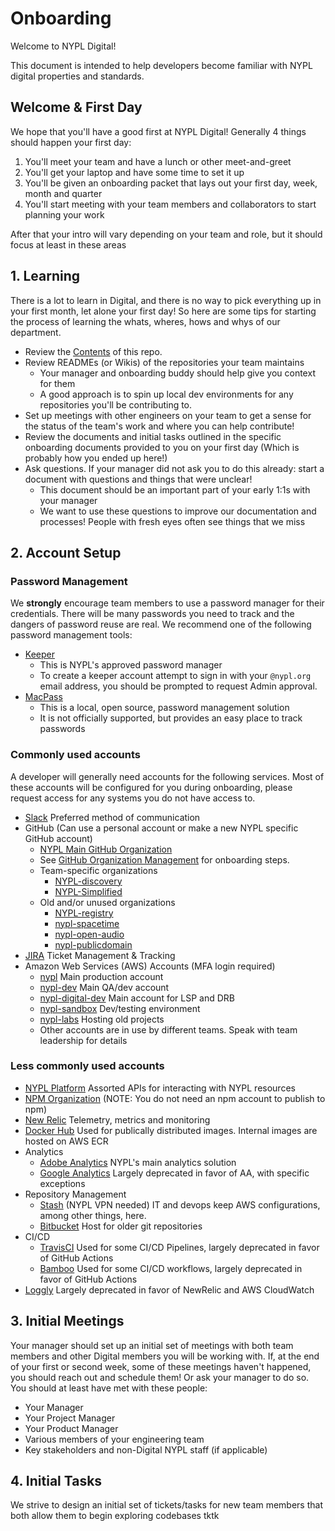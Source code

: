 # Onboarding

Welcome to NYPL Digital!

This document is intended to help developers become familiar with NYPL digital properties and standards.

## Welcome & First Day

We hope that you'll have a good first at NYPL Digital! Generally 4 things should happen your first day:

1. You'll meet your team and have a lunch or other meet-and-greet
2. You'll get your laptop and have some time to set it up
3. You'll be given an onboarding packet that lays out your first day, week, month and quarter
4. You'll start meeting with your team members and collaborators to start planning your work

After that your intro will vary depending on your team and role, but it should focus at least in these areas

## 1. Learning

There is a lot to learn in Digital, and there is no way to pick everything up in your first month, let alone your first day! So here are some tips for starting the process of learning the whats, wheres, hows and whys of our department.

- Review the [Contents](../README.md#contents) of this repo.
- Review READMEs (or Wikis) of the repositories your team maintains
  - Your manager and onboarding buddy should help give you context for them
  - A good approach is to spin up local dev environments for any repositories you'll be contributing to.
- Set up meetings with other engineers on your team to get a sense for the status of the team's work and where you can help contribute!
- Review the documents and initial tasks outlined in the specific onboarding documents provided to you on your first day (Which is probably how you ended up here!)
- Ask questions. If your manager did not ask you to do this already: start a document with questions and things that were unclear!
  - This document should be an important part of your early 1:1s with your manager
  - We want to use these questions to improve our documentation and processes! People with fresh eyes often see things that we miss

## 2. Account Setup

### Password Management

We __strongly__ encourage team members to use a password manager for their credentials. There will be many passwords you need to track and the dangers of password reuse are real. We recommend one of the following password management tools:

- [Keeper](https://keepersecurity.com)
  - This is NYPL's approved password manager
  - To create a keeper account attempt to sign in with your `@nypl.org` email address, you should be prompted to request Admin approval.
- [MacPass](https://macpassapp.org/)
  - This is a local, open source, password management solution
  - It is not officially supported, but provides an easy place to track passwords

### Commonly used accounts

A developer will generally need accounts for the following services. Most of these accounts will be configured for you during onboarding, please request access for any systems you do not have access to.

- [Slack](https://nypl.slack.com/) Preferred method of communication
- GitHub (Can use a personal account or make a new NYPL specific GitHub account)
  - [NYPL Main GitHub Organization](https://github.com/NYPL)
  - See [GitHub Organization Management](./github-org-management.md) for onboarding steps.
  - Team-specific organizations
    - [NYPL-discovery](https://github.com/NYPL-discovery)
    - [NYPL-Simplified](https://github.com/NYPL-Simplified)
  - Old and/or unused organizations
    - [NYPL-registry](https://github.com/NYPL-registry)
    - [nypl-spacetime](https://github.com/nypl-spacetime)
    - [nypl-open-audio](https://github.com/nypl-openaudio)
    - [nypl-publicdomain](https://github.com/NYPL-publicdomain)
- [JIRA](https://jira.nypl.org/) Ticket Management & Tracking
- Amazon Web Services (AWS) Accounts (MFA login required)
  - [nypl](https://nypl.signin.aws.amazon.com/console) Main production account
  - [nypl-dev](https://nypl-dev.signin.aws.amazon.com/console) Main QA/dev account
  - [nypl-digital-dev](https://nypl-digital-dev.signin.aws.amazon.com/console) Main account for LSP and DRB
  - [nypl-sandbox](https://nypl-sandbox.signin.aws.amazon.com/console) Dev/testing environment
  - [nypl-labs](https://nypl-labs.signin.aws.amazon.com/console) Hosting old projects
  - Other accounts are in use by different teams. Speak with team leadership for details

### Less commonly used accounts

- [NYPL Platform](https://platform.nypl.org) Assorted APIs for interacting with NYPL resources
- [NPM Organization](https://www.npmjs.com/org/nypl) (NOTE: You do not need an npm account to publish to npm)
- [New Relic](https://newrelic.com/) Telemetry, metrics and monitoring
- [Docker Hub](https://hub.docker.com/u/nypl/) Used for publically distributed images. Internal images are hosted on AWS ECR
- Analytics
  - [Adobe Analytics](https://experience.adobe.com) NYPL's main analytics solution
  - [Google Analytics](https://analytics.google.com) Largely deprecated in favor of AA, with specific exceptions 
- Repository Management
  - [Stash](https://stash.nypl.org/) (NYPL VPN needed) IT and devops keep AWS configurations, among other things, here.
  - [Bitbucket](https://bitbucket.org/NYPL) Host for older git repositories
- CI/CD
  - [TravisCI](https://travis-ci.com) Used for some CI/CD Pipelines, largely deprecated in favor of GitHub Actions
  - [Bamboo](http://bamboo.nypl.org/) Used for some CI/CD workflows, largely deprecated in favor of GitHub Actions
- [Loggly](https://nypl.loggly.com) Largely deprecated in favor of NewRelic and AWS CloudWatch

## 3. Initial Meetings

Your manager should set up an initial set of meetings with both team members and other Digital members you will be working with. If, at the end of your first or second week, some of these meetings haven't happened, you should reach out and schedule them! Or ask your manager to do so. You should at least have met with these people:

- Your Manager
- Your Project Manager
- Your Product Manager
- Various members of your engineering team
- Key stakeholders and non-Digital NYPL staff (if applicable)

## 4. Initial Tasks

We strive to design an initial set of tickets/tasks for new team members that both allow them to begin exploring codebases tktk
